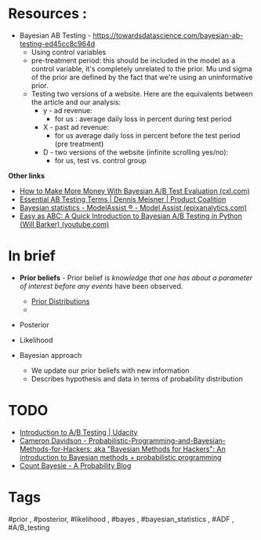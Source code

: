 
# Resources :

- Bayesian AB Testing - https://towardsdatascience.com/bayesian-ab-testing-ed45cc8c964d
	- Using control variables
	- pre-treatment period: this should be included in the model as a control variable, it's completely unrelated to the prior. Mu und sigma of the prior are defined by the fact that we're using an uninformative prior.
	- Testing two versions of a website. Here are the equivalents between the article and our analysis:
		- y - ad revenue: 
			- for us : average daily loss in percent during test period
		- X - past ad revenue: 
			- for us average daily loss in percent before the test period (pre treatment)
		- D - two versions of the website (infinite scrolling yes/no): 
			- for us, test vs. control group

**Other links**

- [How to Make More Money With Bayesian A/B Test Evaluation (cxl.com)](https://cxl.com/blog/bayesian-ab-test-evaluation/)
- [Essential AB Testing Terms | Dennis Meisner | Product Coalition](https://productcoalition.com/the-ab-testing-dictionary-a565acf6d260)
- [Bayesian statistics - ModelAssist ® - Model Assist (epixanalytics.com)](https://modelassist.epixanalytics.com/space/EA/26575367/Bayesian+statistics)
- [Easy as ABC: A Quick Introduction to Bayesian A/B Testing in Python (Will Barker) (youtube.com)](https://www.youtube.com/watch?v=nRLI_KbvZTQ)


# In brief

- **Prior beliefs** - Prior belief is _knowledge that one has about a parameter of interest before any events_ have been observed.
	- [Prior Distributions](https://modelassist.epixanalytics.com/space/EA/26575371/Introduction+-+Prior+Distributions)
	- 
- Posterior
- Likelihood

- Bayesian approach
	- We update our prior beliefs with new information
	- Describes hypothesis and data in terms of probability distribution

# TODO

- [Introduction to A/B Testing | Udacity](https://www.udacity.com/course/ab-testing--ud257)
- [Cameron Davidson - Probabilistic-Programming-and-Bayesian-Methods-for-Hackers: aka "Bayesian Methods for Hackers": An introduction to Bayesian methods + probabilistic programming ](https://github.com/CamDavidsonPilon/Probabilistic-Programming-and-Bayesian-Methods-for-Hackers?tab=readme-ov-file)
- [Count Bayesie - A Probability Blog](https://www.countbayesie.com/)

# Tags
#prior , #posterior, #likelihood , #bayes , #bayesian_statistics , #ADF , #A/B_testing